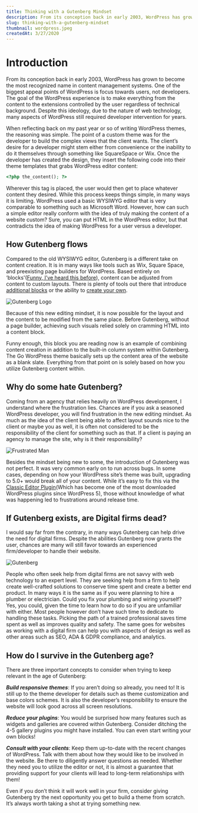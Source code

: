 ```yaml
---
title: Thinking with a Gutenberg Mindset
description: From its conception back in early 2003, WordPress has grown to become the most recognized name in content management systems.
slug: thinking-with-a-gutenberg-mindset
thumbnail: wordpress.jpeg
createdAt: 3/27/2020
---
```


# Introduction
From its conception back in early 2003, WordPress has grown to become the most recognized name in content management systems. One of the biggest appeal points of WordPress is focus towards users, not developers. The goal of the WordPress experience is to make everything from the content to the extensions controlled by the user regardless of technical background. Despite this ideology, due to the nature of web technology, many aspects of WordPress still required developer intervention for years.

When reflecting back on my past year or so of writing WordPress themes, the reasoning was simple. The point of a custom theme was for the developer to build the complex views that the client wants. The client’s desire for a developer might stem either from convenience or the inability to do it themselves through something like SquareSpace or Wix. Once the developer has created the design, they insert the following code into their theme templates that grabs WordPress editor content:

```php 
<?php the_content(); ?> 
```

Wherever this tag is placed, the user would then get to place whatever content they desired. While this process keeps things simple, in many ways it is limiting. WordPress used a basic WYSIWYG editor that is very comparable to something such as Microsoft Word. However, how can such a simple editor really conform with the idea of truly making the content of a website custom? Sure, you can put HTML in the WordPress editor, but that contradicts the idea of making WordPress for a user versus a developer. 

## How Gutenberg flows

Compared to the old WYSIWYG editor, Gutenberg is a different take on content creation. It is in many ways like tools such as Wix, Square Space, and preexisting page builders for WordPress. Based entirely on ‘blocks'([Funny, I’ve heard this before](https://www.drupal.org/docs/8/core/modules/block/overview)), content can be adjusted from content to custom layouts. There is plenty of tools out there that introduce [additional blocks](https://www.ultimategutenberg.com/) or the ability to [create your own](https://getblocklab.com/).

<img src="/images/blog/gutenberg.png" alt="Gutenberg Logo" />

Because of this new editing mindset, it is now possible for the layout and the content to be modified from the same place. Before Gutenberg, without a page builder, achieving such visuals relied solely on cramming HTML into a content block.

Funny enough, this block you are reading now is an example of combining content creation in addition to the built-in column system within Gutenberg. The Go WordPress theme basically sets up the content area of the website as a blank slate. Everything from that point on is solely based on how you utilize Gutenberg content within.

## Why do some hate Gutenberg? 
Coming from an agency that relies heavily on WordPress development, I understand where the frustration lies. Chances are if you ask a seasoned WordPress developer, you will find frustration in the new editing mindset. As much as the idea of the client being able to affect layout sounds nice to the client or maybe you as well, it is often not considered to be the responsibility of the client for something such as that. If a client is paying an agency to manage the site, why is it their responsibility? 

<img src="/images/blog/frustration.jpeg" alt="Frustrated Man" />

Besides the mindset being new to some, the introduction of Gutenberg was not perfect. It was very common early on to run across bugs. In some cases, depending on how your WordPress site’s theme was built, upgrading to 5.0+ would break all of your content. While it’s easy to fix this via the [Classic Editor Plugin](https://wordpress.org/plugins/classic-editor/)(Which has become one of the most downloaded WordPress plugins since WordPress 5), those without knowledge of what was happening led to frustrations around release time. 

## If Gutenberg exists, are Digital firms dead? 

I would say far from the contrary, in many ways Gutenberg can help drive the need for digital firms. Despite the abilities Gutenberg now grants the user, chances are many will still favor towards an experienced firm/developer to handle their website.

<img src="/images/blog/wordpress.jpeg" alt="Gutenberg" />

People who often seek help from digital firms are not savvy with web technology to an expert level. They are seeking help from a firm to help create well-crafted solutions to conserve time spent and create a better end product. In many ways it is the same as if you were planning to hire a plumber or electrician. Could you fix your plumbing and wiring yourself? Yes, you could, given the time to learn how to do so if you are unfamiliar with either. Most people however don’t have such time to dedicate to handling these tasks. Picking the path of a trained professional saves time spent as well as improves quality and safety. The same goes for websites as working with a digital firm can help you with aspects of design as well as other areas such as SEO, ADA & GDPR compliance, and analytics.

## How do I survive in the Gutenberg age?

There are three important concepts to consider when trying to keep relevant in the age of Gutenberg:

***Build responsive themes***: If you aren’t doing so already, you need to! It is still up to the theme developer for details such as theme customization and base colors schemes. It is also the developer’s responsibility to ensure the website will look good across all screen resolutions.

***Reduce your plugins***: You would be surprised how many features such as widgets and galleries are covered within Gutenberg. Consider ditching the 4-5 gallery plugins you might have installed. You can even start writing your own blocks!

***Consult with your clients***: Keep them up-to-date with the recent changes of WordPress. Talk with them about how they would like to be involved in the website. Be there to diligently answer questions as needed. Whether they need you to utilize the editor or not, it is almost a guarantee that providing support for your clients will lead to long-term relationships with them!

Even if you don’t think it will work well in your firm, consider giving Gutenberg try the next opportunity you get to build a theme from scratch. It’s always worth taking a shot at trying something new.
